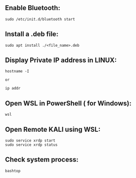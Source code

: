 ## Enable Bluetooth:
```console
sudo /etc/init.d/bluetooth start
```

## Install a .deb file:
```console
sudo apt install ./<file_name>.deb
```

## Display Private IP address in LINUX:
```console
hostname -I

or 

ip addr
```

## Open WSL in PowerShell ( for Windows): 
``` console
wsl
```

## Open Remote KALI using WSL:
```console
sudo service xrdp start
sudo service xrdp status
```
## Check system process:
```console
bashtop
```
